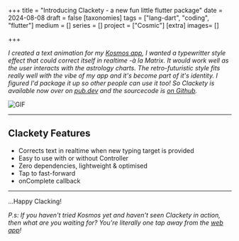 +++
title = "Introducing Clackety - a new fun little flutter package"
date = 2024-08-08
draft =  false
[taxonomies]
tags = ["lang-dart", "coding", "flutter"]
medium = []
series = []
project = ["Cosmic"]
[extra]
images= []

+++

_I created a text animation for my [Kosmos app](/projects/cosmic/), I wanted a typewritter style effect that could correct itself in realtime -à la Matrix. It would work well as the user interacts with the astrology charts. The retro-futuristic style fits really well with the vibe of my app and it's become part of it's identity. I figured I'd package it up so other people can use it too! So Clackety is available now over on [pub.dev](https://pub.dev/packages/clackety) and the sourcecode is [on Github](https://github.com/jimmyff/clackety)._

![GIF](example.gif "Demo of Clackety")

---

## Clackety Features

- Corrects text in realtime when new typing target is provided
- Easy to use with or without Controller
- Zero dependencies, lightweight & optimised
- Tap to fast-forward
- onComplete callback

---

...Happy Clacking!

_P.s: If you haven't tried Kosmos yet and haven't seen Clackety in action, then what are you waiting for? You're literally one tap away from the [web app](https://app.kosmos.space)!_
